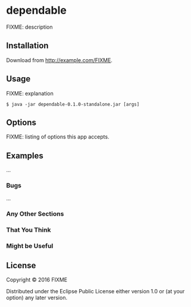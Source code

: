 # dependable

FIXME: description

## Installation

Download from http://example.com/FIXME.

## Usage

FIXME: explanation

    $ java -jar dependable-0.1.0-standalone.jar [args]

## Options

FIXME: listing of options this app accepts.

## Examples

...

### Bugs

...

### Any Other Sections
### That You Think
### Might be Useful

## License

Copyright © 2016 FIXME

Distributed under the Eclipse Public License either version 1.0 or (at
your option) any later version.
